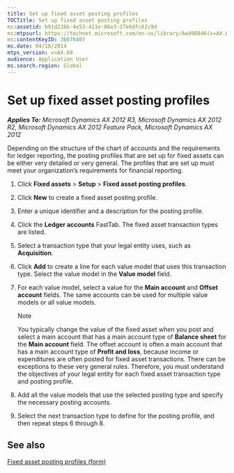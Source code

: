```yaml
---
title: Set up fixed asset posting profiles
TOCTitle: Set up fixed asset posting profiles
ms:assetid: b91d226b-4e53-411e-86e3-27e6dfc62c9d
ms:mtpsurl: https://technet.microsoft.com/en-us/library/Aa498846(v=AX.60)
ms:contentKeyID: 36676407
ms.date: 04/18/2014
mtps_version: v=AX.60
audience: Application User
ms.search.region: Global
---
```


# Set up fixed asset posting profiles 


_**Applies To:** Microsoft Dynamics AX 2012 R3, Microsoft Dynamics AX 2012 R2, Microsoft Dynamics AX 2012 Feature Pack, Microsoft Dynamics AX 2012_

Depending on the structure of the chart of accounts and the requirements for ledger reporting, the posting profiles that are set up for fixed assets can be either very detailed or very general. The profiles that are set up must meet your organization’s requirements for financial reporting.

1.  Click **Fixed assets** \> **Setup** \> **Fixed asset posting profiles**.

2.  Click **New** to create a fixed asset posting profile.

3.  Enter a unique identifier and a description for the posting profile.

4.  Click the **Ledger accounts** FastTab. The fixed asset transaction types are listed.

5.  Select a transaction type that your legal entity uses, such as **Acquisition**.

6.  Click **Add** to create a line for each value model that uses this transaction type. Select the value model in the **Value model** field.

7.  For each value model, select a value for the **Main account** and **Offset account** fields. The same accounts can be used for multiple value models or all value models.
    

    > [!NOTE]
    > <P>You typically change the value of the fixed asset when you post and select a main account that has a main account type of <STRONG>Balance sheet</STRONG> for the <STRONG>Main account</STRONG> field. The offset account is often a main account that has a main account type of <STRONG>Profit and loss</STRONG>, because income or expenditures are often posted for fixed asset transactions. There can be exceptions to these very general rules. Therefore, you must understand the objectives of your legal entity for each fixed asset transaction type and posting profile.</P>



8.  Add all the value models that use the selected posting type and specify the necessary posting accounts.

9.  Select the next transaction type to define for the posting profile, and then repeat steps 6 through 8.

## See also

[Fixed asset posting profiles (form)](https://technet.microsoft.com/en-us/library/aa571467\(v=ax.60\))

  


